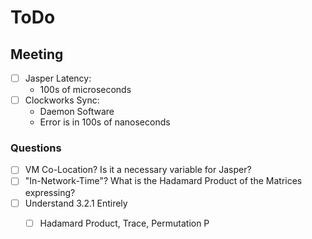 # ToDo

## Meeting

- [ ] Jasper Latency: 
    - 100s of microseconds 
- [ ] Clockworks Sync: 
    - Daemon Software 
    - Error is in 100s of nanoseconds 

### Questions
- [ ] VM Co-Location? Is it a necessary variable for Jasper?
- [ ] "In-Network-Time"? What is the Hadamard Product of the Matrices expressing?
- [ ] Understand 3.2.1 Entirely 
    - [ ] Hadamard Product, Trace, Permutation P


